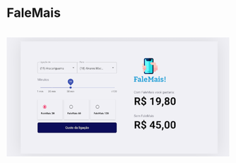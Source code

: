 # FaleMais 
<h1 align="center" >  
  <img src="web/readme-assets/screenshot.png" width="600"/>
</h1>